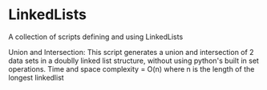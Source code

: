 # LinkedLists
A collection of scripts defining and using LinkedLists


Union and Intersection: This script generates a union and intersection of 2 data sets in a doublly linked list structure, without using python's built in set operations. Time and space complexity = O(n) where n is the length of the longest linkedlist
